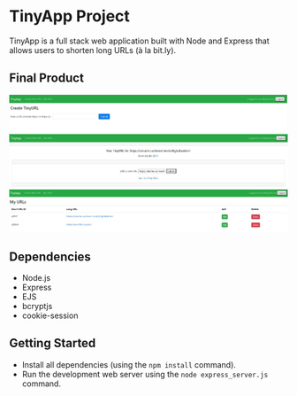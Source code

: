 # TinyApp Project

TinyApp is a full stack web application built with Node and Express that allows users to shorten long URLs (à la bit.ly).

## Final Product

!["Create Tiny URL"](https://github.com/anastasiarez/tinyapp/blob/main/docs/Create%20Tiny%20URL.jpg)
!["Short URL"](https://github.com/anastasiarez/tinyapp/blob/main/docs/View%20short%20ULR.jpg)
!["My URLs"](https://github.com/anastasiarez/tinyapp/blob/main/docs/My%20URLs.jpg)

## Dependencies

- Node.js
- Express
- EJS
- bcryptjs
- cookie-session

## Getting Started

- Install all dependencies (using the `npm install` command).
- Run the development web server using the `node express_server.js` command.